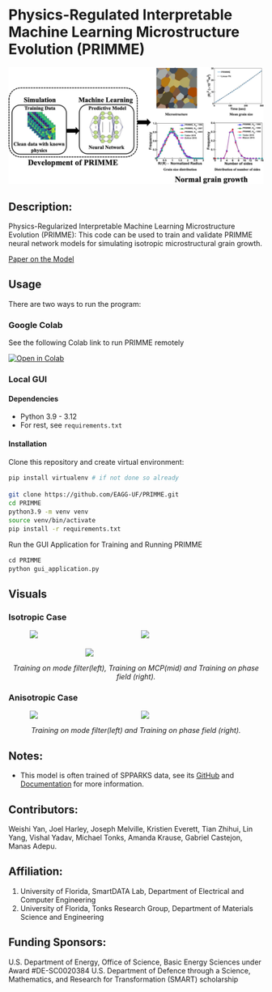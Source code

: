 # Physics-Regulated Interpretable Machine Learning Microstructure Evolution (PRIMME)

<p align="center">
  <img src="materials/graphic.jpg"/>
</p>

## Description:

Physics-Regularized Interpretable Machine Learning Microstructure Evolution (PRIMME): This code can be used to train and validate PRIMME neural network models for simulating isotropic microstructural grain growth.

[Paper on the Model](https://doi.org/10.1016/j.matdes.2022.111032)

## Usage

There are two ways to run the program:

### Google Colab

See the following Colab link to run PRIMME remotely

[![Open in Colab](https://colab.research.google.com/assets/colab-badge.svg)](https://colab.research.google.com/github/gabo0802/PRIMME-Readable/blob/main/PRIMME/run.ipynb)

### Local GUI

#### Dependencies

- Python 3.9 - 3.12
- For rest, see `requirements.txt`

#### Installation

Clone this repository and create virtual environment:

```bash
pip install virtualenv # if not done so already

git clone https://github.com/EAGG-UF/PRIMME.git
cd PRIMME
python3.9 -m venv venv
source venv/bin/activate
pip install -r requirements.txt

```

Run the GUI Application for Training and Running PRIMME

```python
cd PRIMME
python gui_application.py
```

## Visuals

### Isotropic Case

<div style="display: flex; flex-wrap: wrap; gap: 20px; justify-content: center; align-items: center;">
  <img src="materials/mf.gif" style="width: 300px; max-width: 30%; min-width: 200px;" loop="infinite"/>
  <img src="materials/mcp.gif" style="width: 300px; max-width: 30%; min-width: 200px;" loop="infinite"/>
  <img src="materials/phase_field.gif" style="width: 300px; max-width: 30%; min-width: 200px;" loop="infinite"/>
</div>
<p align="middle">
    <em >Training on mode filter(left), Training on MCP(mid) and Training on phase field (right).</em>
</p>
<be>

### Anisotropic Case

<div style="display: flex; flex-wrap: wrap; gap: 20px;justify-content: center; align-items: center;">
  <img src="materials/mf_incl.gif" style="width: 300px; max-width: 30%; min-width: 200px;;" loop=infinite/>
  <img src="materials/mcp_incl.gif" style="width: 300px; max-width: 30%; min-width: 200px;" loop=infinite/>
</div>
<p align="middle">
    <em >Training on mode filter(left) and Training on phase field (right).</em>
</p>
<be>

## Notes:

- This model is often trained of SPPARKS data, see its [GitHub](https://github.com/spparks/spparks) and [Documentation](https://spparks.github.io/) for more information.

## Contributors:

Weishi Yan, Joel Harley, Joseph Melville, Kristien Everett, Tian Zhihui, Lin Yang, Vishal Yadav, Michael Tonks, Amanda Krause, Gabriel Castejon, Manas Adepu.

## Affiliation:

1. University of Florida, SmartDATA Lab, Department of Electrical and Computer Engineering
2. University of Florida, Tonks Research Group, Department of Materials Science and Engineering

## Funding Sponsors:

U.S. Department of Energy, Office of Science, Basic Energy Sciences under Award \#DE-SC0020384
U.S. Department of Defence through a Science, Mathematics, and Research for Transformation (SMART) scholarship
